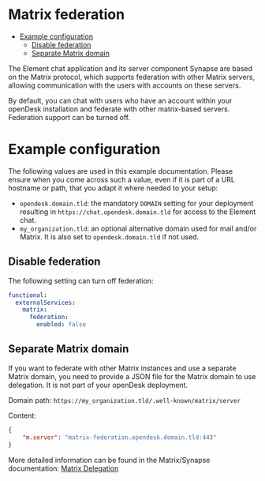 <!--
SPDX-FileCopyrightText: 2024 Zentrum für Digitale Souveränität der Öffentlichen Verwaltung (ZenDiS) GmbH
SPDX-License-Identifier: Apache-2.0
-->

<h1>Matrix federation</h1>

<!-- TOC -->
* [Example configuration](#example-configuration)
  * [Disable federation](#disable-federation)
  * [Separate Matrix domain](#separate-matrix-domain)
<!-- TOC -->

The Element chat application and its server component Synapse are based on the Matrix protocol,
which supports federation with other Matrix servers, allowing communication with the users with accounts on these servers.

By default, you can chat with users who have an account within your openDesk installation and federate with other
matrix-based servers.
Federation support can be turned off.

# Example configuration

The following values are used in this example documentation.
Please ensure when you come across such a value,
even if it is part of a URL hostname or path, that you adapt it where needed to your setup:

- `opendesk.domain.tld`: the mandatory `DOMAIN` setting for your deployment resulting in
`https://chat.opendesk.domain.tld` for access to the Element chat.
- `my_organization.tld`: an optional alternative domain used for mail and/or Matrix.
It is also set to `opendesk.domain.tld` if not used.

## Disable federation

The following setting can turn off federation:

```yaml
functional:
  externalServices:
    matrix:
      federation:
        enabled: false
```

## Separate Matrix domain

If you want to federate with other Matrix instances and use a separate Matrix domain, you need to provide a JSON file for
the Matrix domain to use delegation. It is not part of your openDesk deployment.

Domain path: `https://my_organization.tld/.well-known/matrix/server`

Content:
```JSON
{
    "m.server": "matrix-federation.opendesk.domain.tld:443"
}
```

More detailed information can be found in the Matrix/Synapse documentation:
[Matrix Delegation](https://element-hq.github.io/synapse/latest/delegate.html)
